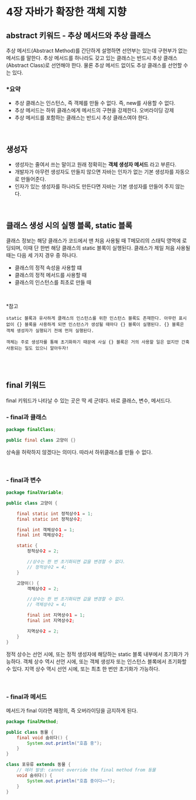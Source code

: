 # 4장 자바가 확장한 객체 지향
## abstract 키워드 - 추상 메서드와 추상 클래스
추상 메서드(Abstract Method)를 간단하게 설명하면 선언부는 있는데 구현부가 없는 메서드를 말한다. 추상 메서드를 하나라도 갖고 있는 클래스는 반드시 추상 클래스(Abstract Class)로 선언해야 한다. 물론 추상 메서드 없이도 추상 클래스를 선언할 수는 있다.

### *요약
- 추상 클래스는 인스턴스, 즉 객체를 만들 수 없다. 즉, new를 사용할 수 없다.
- 추상 메서드는 하위 클래스에게 메서드의 구현을 강제한다. 오버라이딩 강제
- 추상 메서드를 포함하는 클래스는 반드시 추상 클래스여야 한다.

<br>

## 생성자
- 생성자는 줄여서 쓰는 말이고 원래 정확히는 **객체 생성자 메서드** 라고 부른다.
- 개발자가 아무런 생성자도 만들지 않으면 자바는 인자가 없는 기본 생성자를 자동으로 만들어준다. 
- 인자가 있는 생성자를 하나라도 만든다면 자바는 기본 생성자를 만들어 주지 않는다. 

<br>

## 클래스 생성 시의 실행 블록, static 블록
클래스 정보는 해당 클래스가 코드에서 맨 처음 사용될 때 T메모리의 스태틱 영역에 로딩되며, 이때 단 한번 해당 클래스의 static 블록이 실행된다. 클래스가 제일 처음 사용될 때는 다음 세 가지 경우 중 하나다. 
- 클래스의 정적 속성을 사용할 떄
- 클래스의 정적 메서드를 사용할 때
- 클래스의 인스턴스를 최초로 만들 때

<br>

*참고
<br>
```
static 블록과 유사하게 클래스의 인스턴스를 위한 인스턴스 블록도 존재한다. 아무런 표시없이 {} 블록을 사용하게 되면 인스턴스가 생성될 때마다 {} 블록이 실행된다. {} 블록은 객체 생성자가 실행되기 전에 먼저 실행된다.

객체는 주로 생성자를 통해 초기화하기 때문에 사실 {} 블록은 거의 사용할 일은 없지만 간혹 사용되는 일도 있으니 알아두자!

```

<br><br>

## final 키워드
final 키워드가 나타날 수 있는 곳은 딱 세 군데다. 바로 클래스, 변수, 메서드다. 

### - final과 클래스
```java
package finalClass;

public final class 고양이 {}
```
상속을 허락하지 않겠다는 의미다. 따라서 하위클래스를 만들 수 없다. 

<br>

### - final과 변수
```java
package finalVariable;

public class 고양이 {

    final static int 정적상수1 = 1;
    final static int 정적상수2;

    final int 객체상수1 = 1;
    final int 객체상수2;

    static {
        정적상수2 = 2;

        //상수는 한 번 초기화되면 값을 변경할 수 없다. 
        // 정적상수2 = 4;
    }

    고양이() {
        객체상수2 = 2;

        //상수는 한 번 초기화되면 값을 변경할 수 없다.
        // 객체상수2 = 4;

        final int 지역상수1 = 1;
        final int 지역상수2;

        지역상수2 = 2;
    }
}
```
정적 상수는 선언 시에, 또는 정적 생성자에 해당하는 static 블록 내부에서 초기화가 가능하다. 객체 상수 역시 선언 시에, 또는 객체 생성자 또는 인스턴스 블록에서 초기화할 수 있다. 지역 상수 역시 선언 시에, 또는 최초 한 번만 초기화가 가능하다. 

<br>

### - final과 메서드
메서드가 final 이라면 재정의, 즉 오버라이딩을 금지하게 된다. 
```java
package finalMethod;

public class 동물 {
    final void 숨쉬다() {
        System.out.println("호흡 중");
    }
}

class 포유류 extends 동물 {
    // 에러 발생: cannot override the final method from 동물
    void 숨쉬다() {
        System.out.println("호흡 중이다~~");
    }
}

```

